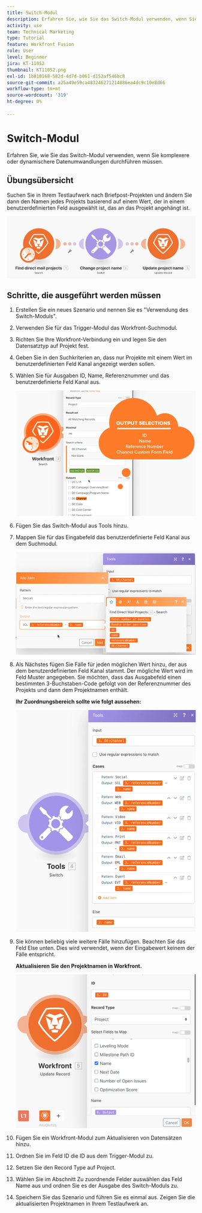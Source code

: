 ```yaml
---
title: Switch-Modul
description: Erfahren Sie, wie Sie das Switch-Modul verwenden, wenn Sie komplexere oder dynamischere Datenumwandlungen durchführen müssen.
activity: use
team: Technical Marketing
type: Tutorial
feature: Workfront Fusion
role: User
level: Beginner
jira: KT-11052
thumbnail: KT11052.png
exl-id: 1b810168-582d-4d7d-b061-d152af546bc8
source-git-commit: a25a49e59ca483246271214886ea4dc9c10e8d66
workflow-type: tm+mt
source-wordcount: '319'
ht-degree: 0%

---
```


# Switch-Modul

Erfahren Sie, wie Sie das Switch-Modul verwenden, wenn Sie komplexere oder dynamischere Datenumwandlungen durchführen müssen.

## Übungsübersicht

Suchen Sie in Ihrem Testlaufwerk nach Briefpost-Projekten und ändern Sie dann den Namen jedes Projekts basierend auf einem Wert, der in einem benutzerdefinierten Feld ausgewählt ist, das an das Projekt angehängt ist.

![Switch-Modul Bild 1](../12-exercises/assets/switch-module-walkthrough-1.png)

## Schritte, die ausgeführt werden müssen

1. Erstellen Sie ein neues Szenario und nennen Sie es &quot;Verwendung des Switch-Moduls&quot;.
1. Verwenden Sie für das Trigger-Modul das Workfront-Suchmodul.
1. Richten Sie Ihre Workfront-Verbindung ein und legen Sie den Datensatztyp auf Projekt fest.
1. Geben Sie in den Suchkriterien an, dass nur Projekte mit einem Wert im benutzerdefinierten Feld Kanal angezeigt werden sollen.
1. Wählen Sie für Ausgaben ID, Name, Referenznummer und das benutzerdefinierte Feld Kanal aus.

   ![Switch-Modul Bild 2](../12-exercises/assets/switch-module-walkthrough-2.png)

1. Fügen Sie das Switch-Modul aus Tools hinzu.
1. Mappen Sie für das Eingabefeld das benutzerdefinierte Feld Kanal aus dem Suchmodul.

   ![Switch-Modul Bild 3](../12-exercises/assets/switch-module-walkthrough-3.png)

1. Als Nächstes fügen Sie Fälle für jeden möglichen Wert hinzu, der aus dem benutzerdefinierten Feld Kanal stammt. Der mögliche Wert wird im Feld Muster angegeben. Sie möchten, dass das Ausgabefeld einen bestimmten 3-Buchstaben-Code gefolgt von der Referenznummer des Projekts und dann dem Projektnamen enthält.

   **Ihr Zuordnungsbereich sollte wie folgt aussehen:**

   ![Switch-Modul Bild 4](../12-exercises/assets/switch-module-walkthrough-4.png)

1. Sie können beliebig viele weitere Fälle hinzufügen. Beachten Sie das Feld Else unten. Dies wird verwendet, wenn der Eingabewert keinem der Fälle entspricht.

   **Aktualisieren Sie den Projektnamen in Workfront.**

   ![Switch-Modul Bild 5](../12-exercises/assets/switch-module-walkthrough-5.png)

1. Fügen Sie ein Workfront-Modul zum Aktualisieren von Datensätzen hinzu.
1. Ordnen Sie im Feld ID die ID aus dem Trigger-Modul zu.
1. Setzen Sie den Record Type auf Project.
1. Wählen Sie im Abschnitt Zu zuordnende Felder auswählen das Feld Name aus und ordnen Sie es der Ausgabe des Switch-Moduls zu.
1. Speichern Sie das Szenario und führen Sie es einmal aus. Zeigen Sie die aktualisierten Projektnamen in Ihrem Testlaufwerk an.
